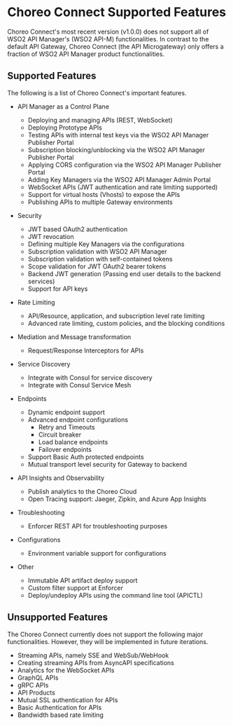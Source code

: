 # Choreo Connect Supported Features

Choreo Connect's most recent version (v1.0.0) does not support all of WSO2 API Manager's (WSO2 API-M) functionalities. In contrast to the default API Gateway, Choreo Connect (the API Microgateway) only offers a fraction of WSO2 API Manager product functionalities. 

## Supported Features

The following is a list of Choreo Connect's important features.

- API Manager as a Control Plane
    - Deploying and managing APIs (REST, WebSocket)
    - Deploying Prototype APIs
    - Testing APIs with internal test keys via the WSO2 API Manager Publisher Portal
    - Subscription blocking/unblocking via the WSO2 API Manager Publisher Portal
    - Applying CORS configuration via the WSO2 API Manager Publisher Portal
    - Adding Key Managers via the WSO2 API Manager Admin Portal
    - WebSocket APIs (JWT authentication and rate limiting supported)
    - Support for virtual hosts (Vhosts) to expose the APIs
    - Publishing APIs to multiple Gateway environments

- Security
    - JWT based OAuth2 authentication
    - JWT revocation
    - Defining multiple Key Managers via the configurations
    - Subscription validation with WSO2 API Manager
    - Subscription validation with self-contained tokens
    - Scope validation for JWT OAuth2 bearer tokens
    - Backend JWT generation (Passing end user details to the backend services)
    - Support for API keys

- Rate Limiting
    - API/Resource, application, and subscription level rate limiting 
    - Advanced rate limiting, custom policies, and the blocking conditions

- Mediation and Message transformation
    - Request/Response Interceptors for APIs

- Service Discovery
    - Integrate with Consul for service discovery
    - Integrate with Consul Service Mesh

- Endpoints
    - Dynamic endpoint support
    - Advanced endpoint configurations
        - Retry and Timeouts
        - Circuit breaker
        - Load balance endpoints
        - Failover endpoints
    - Support Basic Auth protected endpoints
    - Mutual transport level security for Gateway to backend

- API Insights and Observability
    - Publish analytics to the Choreo Cloud
    - Open Tracing support: Jaeger, Zipkin, and Azure App Insights 

- Troubleshooting 
    - Enforcer REST API for troubleshooting purposes

- Configurations
    - Environment variable support for configurations

- Other
    - Immutable API artifact deploy support
    - Custom filter support at Enforcer
    - Deploy/undeploy APIs using the command line tool (APICTL)

## Unsupported Features

The Choreo Connect currently does not support the following major functionalities. However, they will be implemented in future iterations.

- Streaming APIs, namely SSE and WebSub/WebHook
- Creating streaming APIs from AsyncAPI specifications
- Analytics for the WebSocket APIs
- GraphQL APIs
- gRPC APIs
- API Products
- Mutual SSL authentication for APIs
- Basic Authentication for APIs
- Bandwidth based rate limiting
  
